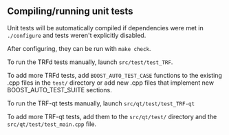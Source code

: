 Compiling/running unit tests
------------------------------------

Unit tests will be automatically compiled if dependencies were met in `./configure`
and tests weren't explicitly disabled.

After configuring, they can be run with `make check`.

To run the TRFd tests manually, launch `src/test/test_TRF`.

To add more TRFd tests, add `BOOST_AUTO_TEST_CASE` functions to the existing
.cpp files in the `test/` directory or add new .cpp files that
implement new BOOST_AUTO_TEST_SUITE sections.

To run the TRF-qt tests manually, launch `src/qt/test/test_TRF-qt`

To add more TRF-qt tests, add them to the `src/qt/test/` directory and
the `src/qt/test/test_main.cpp` file.
